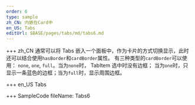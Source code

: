 ```yaml
---
order: 6
type: sample
zh_CN: 内嵌在Card中
en_US: Tabs
editUrl: $BASE/pages/tabs/md/tabs6.md
---
```


+++ zh_CN
通常可以将 Tabs 嵌入一个面板中，作为卡片的方式切换显示，此时还可以结合使用<Code>hasBorder</Code>和<Code>cardBorder</Code>属性。
有三种类型的<Code>cardBorder</Code>可以使用： <Code>none</Code>, <Code>one</Code>, <Code>full</Code>。当为<Code>none</Code>时，
TabItem 选中时没有边框； 当为<Code>one</Code>时，只显示一条蓝色的边框；当为<Code>full</Code>时，显示周围边框。

+++ en_US
Tabs

+++ SampleCode
fileName: Tabs6
